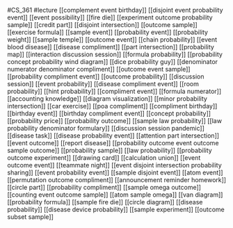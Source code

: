 #CS_361
#lecture
[[complement event birthday]]
[[disjoint event probability event]]
[[event possibility]]
[[fire die]]
[[experiment outcome probability sample]]
[[credit part]]
[[disjoint intersection]]
[[outcome sample]]
[[exercise formula]]
[[sample event]]
[[probability event]]
[[probability weight]]
[[sample temple]]
[[outcome event]]
[[chain probability]]
[[event blood disease]]
[[disease compliment]]
[[part intersection]]
[[probability map]]
[[interaction discussion session]]
[[formula probability]]
[[probability concept probability wind diagram]]
[[dice probability guy]]
[[denominator numerator denominator compliment]]
[[outcome event sample]]
[[probability compliment event]]
[[outcome probability]]
[[discussion session]]
[[event probability]]
[[disease compliment event]]
[[room probability]]
[[hint probability]]
[[compliment event]]
[[formula numerator]]
[[accounting knowledge]]
[[diagram visualization]]
[[minor probability intersection]]
[[car exercise]]
[[poa compliment]]
[[compliment birthday]]
[[birthday event]]
[[birthday compliment event]]
[[concept probability]]
[[probability price]]
[[probability outcome]]
[[sample law probability]]
[[law probability denominator formulary]]
[[discussion session pandemic]]
[[disease task]]
[[disease probability event]]
[[attention part intersection]]
[[event outcome]]
[[report disease]]
[[probability outcome event outcome sample outcome]]
[[probability sample]]
[[law probability]]
[[probability outcome experiment]]
[[drawing card]]
[[calculation union]]
[[event outcome event]]
[[teammate night]]
[[event disjoint intersection probability sharing]]
[[event probability event]]
[[sample disjoint event]]
[[atom event]]
[[permutation outcome compliment]]
[[announcement reminder homework]]
[[circle part]]
[[probability compliment]]
[[sample omega outcome]]
[[counting event outcome sample]]
[[atom sample omega]]
[[van diagram]]
[[probability formula]]
[[sample fire die]]
[[circle diagram]]
[[disease probability]]
[[disease device probability]]
[[sample experiment]]
[[outcome subset sample]]
